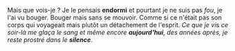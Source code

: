 Mais que vois-je ? Je le pensais **endormi** et pourtant je ne suis pas *fou*, je l'ai vu bouger. Bouger mais sans se mouvoir. Comme si ce n'était pas son corps qui voyageait mais plutôt un détachement de l'esprit. *Ce que je vis ce soir-là me glaça le sang et même encore __aujourd'hui__, des années après, je reste prostré dans le __silence__*.                              
